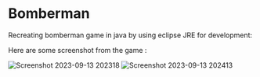 <h1>Bomberman</h1>

Recreating bomberman game in java by using eclipse JRE for development:


Here are some screenshot from the game :

![Screenshot 2023-09-13 202318](https://github.com/lawlinerocker/bomberman2/assets/38174412/a84617c1-a2bf-4918-b748-79c30359865b)
![Screenshot 2023-09-13 202413](https://github.com/lawlinerocker/bomberman2/assets/38174412/edde75a1-86a3-4347-8bd2-a2a28b55b905)

